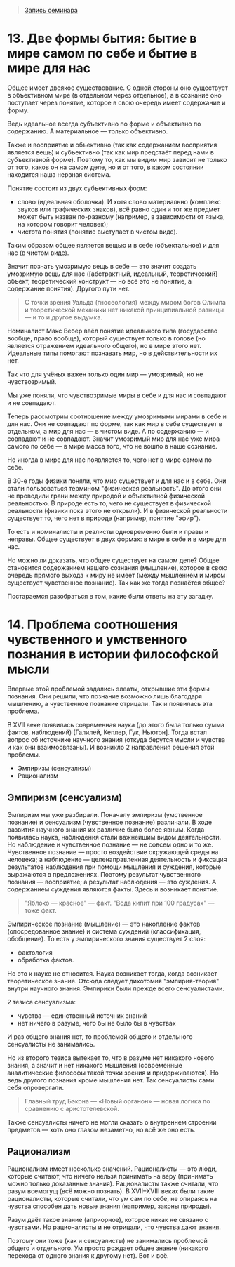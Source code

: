 > [Запись семинара](https://drive.google.com/open?id=0B_ciiYZxHJLSZVVCM0xRZGRQYjg)


# 13. Две формы бытия: бытие в мире самом по себе и бытие в мире для нас

Общее имеет двоякое существование.
С одной стороны оно существует в объективном мире (в отдельном через отдельное), а в сознание оно поступает через понятие, которое в свою очередь имеет содержание и форму.

Ведь идеальное всегда субъективно по форме и объективно по содержанию.
А материальное — только объективно.

Также и восприятие и объективно (так как содержанием восприятия является вещь) и субъективно (так как мир предстаёт перед нами в субъективной форме).
Поэтому то, как мы видим мир зависит не только от того, каков он на самом деле, но и от того, в каком состоянии находится наша нервная система.

Понятие состоит из двух субъективных форм:
- слово (идеальная оболочка). И хотя слово материально (комплекс звуков или графических знаков), всё равно один и тот же предмет может быть назван по-разному (например, в зависимости от языка, на котором говорит человек);
- чистота понятия (понятие выступает в чистом виде).

Таким образом общее является вещью и в себе (объектальное) и для нас (в чистом виде).

Значит познать умозримую вещь в себе — это значит создать умозримую вещь для нас ([абстрактный, идеальный, теоретический] объект, теоретический конструкт — но всё это не понятие, а содержание понятия).
Другого пути нет.

> С точки зрения Уальда (гносеология) между миром богов Олимпа и теоретической механики нет никакой принципиальной разницы — и то и другое выдумка.

Номиналист Макс Вебер ввёл понятие идеального типа (государство вообще, право вообще), который существует только в голове (но является отражением идеального общего), но в мире этого нет.
Идеальные типы помогают познавать мир, но в действительности их нет.

Так что для учёных важен только один мир — умозримый, но не чувствозримый.

Мы уже поняли, что чувствозримые миры в себе и для нас и совпадают и не совпадают.

Теперь рассмотрим соотношение между умозримыми мирами в себе и для нас.
Они не совпадают по форме, так как мир в себе существует в отдельном, а мир для нас — в чистом виде.
А по содержанию — и совпадают и не совпадают.
Значит умозримый мир для нас уже мира самого по себе — в мире масса того, что не вошло в наше сознание.

Но иногда в мире для нас появляется то, чего нет в мире самом по себе.

В 30-е годы физики поняли, что мир существует и для нас и в себе.
Они стали пользоваться термином "физическая реальность".
До этого они не проводили грани между природой и объективной физической реальностью.
В природе есть то, чего не существует в физической реальности (физики пока этого не открыли).
И в физической реальности существует то, чего нет в природе (например, понятие "эфир").

То есть и номиналисты и реалисты одновременно были и правы и неправы.
Общее существует в двух формах: в мире в себе и в мире для нас.

Но можно ли доказать, что общее существует на самом деле?
Общее становится содержанием нашего сознания (мышление), которое в свою очередь прямого выхода к миру не имеет (между мышлением и миром существует чувственное познание).
Так как же тогда познаётся общее?

Постараемся разобраться в том, какие были ответы на эту загадку.

# 14. Проблема соотношения чувственного и умственного познания в истории философской мысли

Впервые этой проблемой задались элеаты, открывшие эти формы познания.
Они решили, что познание возможно лишь благодаря мышлению, а чувственное познание отрицали.
Так и появилась эта проблема.

В XVII веке появилась современная наука (до этого была только сумма фактов, наблюдений) [Галилей, Кеплер, Гук, Ньютон].
Тогда встал вопрос об источнике научного знания (откуда берутся мысли и чувства и как они взаимосвязаны).
И возникло 2 направления решения этой проблемы.

- Эмпиризм (сенсуализм)
- Рационализм

## Эмпиризм (сенсуализм)

Эмпиризм мы уже разбирали.
Поначалу эмпиризм (умственное познание) и сенсуализм (чувственное познание) различали.
В ходе развития научного знания их различие было более явным.
Когда появилась наука, наблюдения стали важнейшим видом деятельности.
Но наблюдение и чувственное познание — не совсем одно и то же.
Чувственное познание — просто воздействие окружающей среды на человека; а наблюдение — целенаправленная деятельность и фиксация результатов наблюдения при помощи мышления и суждения, которые выражаются в предложениях.
Поэтому результат чувственного познания — восприятие; а результат наблюдения — это суждения.
А содержанием суждения являются факты.
Здесь и возникает понятие.
> "Яблоко — красное" — факт.
> "Вода кипит при 100 градусах" — тоже факт.

Эмпирическое познание (мышление) — это накопление фактов (опосредованное знание) и система суждений (классификация, обобщение).
То есть у эмпирического знания существует 2 слоя:
- фактология
- обработка фактов.

Но это к науке не относится.
Наука возникает тогда, когда возникает теоретическое знание.
Отсюда следует дихотомия "эмпирия-теория" внутри научного знания.
Эмпирики были прежде всего сенсуалистами.

2 тезиса сенсуализма:
- чувства — единственный источник знаний
- нет ничего в разуме, чего бы не было бы в чувствах

И раз общего знания нет, то проблемой общего и отдельного сенсуалисты не занимались.

Но из второго тезиса вытекает то, что в разуме нет никакого нового знания, а значит и нет никакого мышления (современные аналитические философы такой точки зрения и придерживаются).
Но ведь другого познания кроме мышления нет.
Так сенсуалисты сами себя опровергали.

> Главный труд Бэкона — «Новый органон» — новая логика по сравнению с аристотелевской.

Также сенсуалисты ничего не могли сказать о внутреннем строении предметов — хоть оно глазом незаметно, но всё же оно есть.


## Рационализм

Рационализм имеет несколько значений.
Рационалисты — это люди, которые считают, что ничего нельзя принимать на веру (принимать можно только доказанные знания).
Рационалисты также считали, что разум всемогущ (всё можно познать).
В XVII–XVIII веках были такие рационалисты, которые считали, что ум сам по себе, не опираясь на чувства способен дать новые знания (например, законы природы).

Разум даёт такое знание (априорное), которое никак не связано с чувствами.
Но рационалисты и не отрицали, что чувства дают знания.

Поэтому они тоже (как и сенсуалисты) не занимались проблемой общего и отдельного.
Ум просто рождает общее знание (никакого перехода от одного знания к другому нет).
Вот и всё.